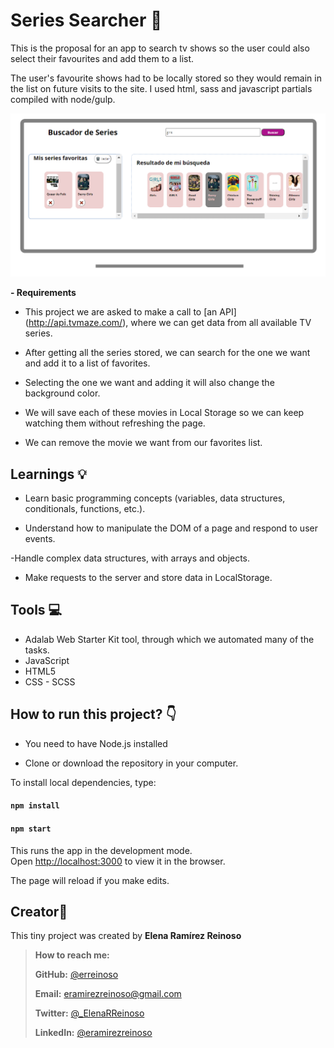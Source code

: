 # Series Searcher :movie_camera:

This is the proposal for an app to search tv shows so the user could also select their favourites and add them to a list.

The user's favourite shows had to be locally stored so they would remain in the list on future visits to the site. I used html, sass and javascript partials compiled with node/gulp.

![screenshot of search page](https://github.com/erreinoso/Series-searcher/blob/master/Readme-image.PNG)

**- Requirements**

- This project we are asked to make a call to [an API] (http://api.tvmaze.com/), where we can get data from all available TV series.

- After getting all the series stored, we can search for the one we want and add it to a list of favorites.

- Selecting the one we want and adding it will also change the background color.

- We will save each of these movies in Local Storage so we can keep watching them without refreshing the page.

- We can remove the movie we want from our favorites list.

## Learnings 💡

- Learn basic programming concepts (variables, data structures, conditionals, functions, etc.).

- Understand how to manipulate the DOM of a page and respond to user events.

-Handle complex data structures, with arrays and objects.

- Make requests to the server and store data in LocalStorage.

## Tools 💻

- Adalab Web Starter Kit tool, through which we automated many of the tasks.
- JavaScript
- HTML5
- CSS - SCSS

## How to run this project? :point_down:

- You need to have Node.js installed

- Clone or download the repository in your computer.

To install local dependencies, type:

#### `npm install`

#### `npm start`

This runs the app in the development mode.<br />
Open [http://localhost:3000](http://localhost:3000) to view it in the browser.

The page will reload if you make edits.<br />

## Creator👋

This tiny project was created by **Elena Ramírez Reinoso**

> **How to reach me:**
>
> **GitHub:** [@erreinoso](https://github.com/erreinoso)
>
> **Email:** <eramirezreinoso@gmail.com>
>
> **Twitter:** [@\_ElenaRReinoso](https://twitter.com/_ElenaRReinoso)
>
> **LinkedIn:** [@eramirezreinoso](https://www.linkedin.com/in/eramirezreinoso/)
